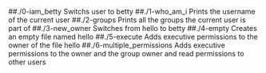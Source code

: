 ##./0-iam_betty
  Switchs user to betty
##./1-who_am_i
    Prints the username of the current user
##./2-groups
      Prints all the groups the current user is part of
##./3-new_owner
      Switches from hello to betty
##./4-empty
     Creates an empty file named hello
##./5-execute
    Adds executive permissions to the owner of the file hello
##./6-multiple_permissions
    Adds executive permissions to the owner and the group owner and read permissions to other users

